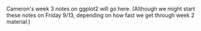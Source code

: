 Cameron's week 3 notes on ggplot2 will go here. (Although we might start these notes on Friday 9/13, depending on how fast we get through week 2 material.)
